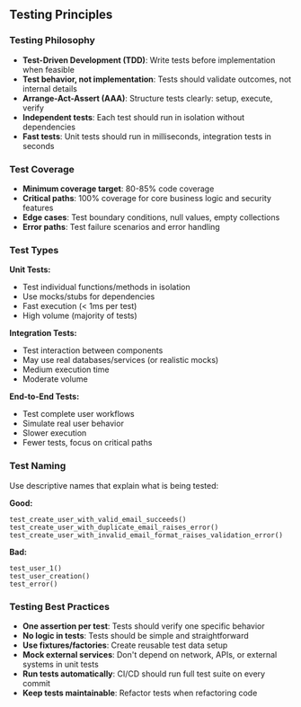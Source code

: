 ## Testing Principles

### Testing Philosophy

- **Test-Driven Development (TDD)**: Write tests before implementation when feasible
- **Test behavior, not implementation**: Tests should validate outcomes, not internal details
- **Arrange-Act-Assert (AAA)**: Structure tests clearly: setup, execute, verify
- **Independent tests**: Each test should run in isolation without dependencies
- **Fast tests**: Unit tests should run in milliseconds, integration tests in seconds

### Test Coverage

- **Minimum coverage target**: 80-85% code coverage
- **Critical paths**: 100% coverage for core business logic and security features
- **Edge cases**: Test boundary conditions, null values, empty collections
- **Error paths**: Test failure scenarios and error handling

### Test Types

**Unit Tests:**
- Test individual functions/methods in isolation
- Use mocks/stubs for dependencies
- Fast execution (< 1ms per test)
- High volume (majority of tests)

**Integration Tests:**
- Test interaction between components
- May use real databases/services (or realistic mocks)
- Medium execution time
- Moderate volume

**End-to-End Tests:**
- Test complete user workflows
- Simulate real user behavior
- Slower execution
- Fewer tests, focus on critical paths

### Test Naming

Use descriptive names that explain what is being tested:

**Good:**
```
test_create_user_with_valid_email_succeeds()
test_create_user_with_duplicate_email_raises_error()
test_create_user_with_invalid_email_format_raises_validation_error()
```

**Bad:**
```
test_user_1()
test_user_creation()
test_error()
```

### Testing Best Practices

- **One assertion per test**: Tests should verify one specific behavior
- **No logic in tests**: Tests should be simple and straightforward
- **Use fixtures/factories**: Create reusable test data setup
- **Mock external services**: Don't depend on network, APIs, or external systems in unit tests
- **Run tests automatically**: CI/CD should run full test suite on every commit
- **Keep tests maintainable**: Refactor tests when refactoring code

